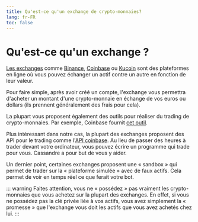 ```yaml
---
title: Qu'est-ce qu'un exchange de crypto-monnaies?
lang: fr-FR
toc: false
---
```


# Qu'est-ce qu'un exchange ?
[Les exchanges](https://coinmarketcap.com/rankings/exchanges/) comme [Binance](https://www.binance.com/en/activity/referral/offers/claim?ref=CPA_00002V0XR4), [Coinbase](https://www.coinbase.com/join/straumat) ou [Kucoin](https://www.kucoin.com/ucenter/signup?rcode=2HMJtt1) sont des plateformes en ligne où vous pouvez échanger un actif contre un autre en fonction de leur valeur.

Pour faire simple, après avoir créé un compte, l'exchange vous permettra d'acheter un montant d'une crypto-monnaie en échange de vos euros ou dollars (ils prennent généralement des frais pour cela). 

La plupart vous proposent également des outils pour réaliser du trading de crypto-monnaies. Par exemple, Coinbase fournit [cet outil](https://pro.coinbase.com/).

Plus intéressant dans notre cas, la plupart des exchanges proposent des API pour le trading comme l'[API coinbase](https://developers.coinbase.com/). Au lieu de passer des heures à trader devant votre ordinateur, vous pouvez écrire un programme qui trade pour vous. Cassandre a pour but de vous y aider.

Un dernier point, certaines exchanges proposent une « sandbox » qui permet de trader sur la « plateforme simulée » avec de faux actifs. Cela permet de voir en temps réel ce que ferait votre bot.

::: warning
Faites attention, vous ne « possédez » pas vraiment les crypto-monnaies que vous achetez sur la plupart des exchanges. En effet, si vous ne possédez pas la clé privée liée à vos actifs, vous avez simplement la « promesse » que l'exchange vous doit les actifs que vous avez achetés chez lui.
:::
